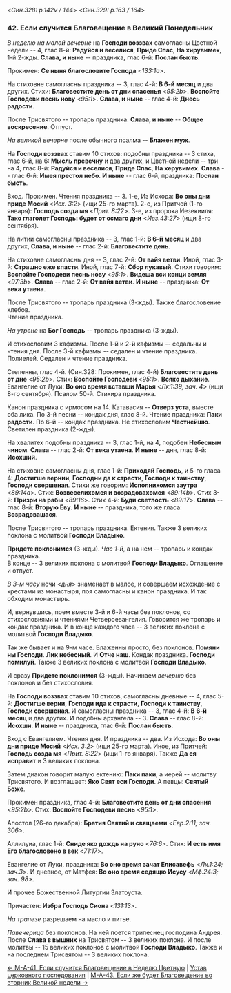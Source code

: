 
<*Син.328: p.142v / 144*>
<*Син.329: p.163 / 164*>

### 42. Если случится Благовещение в Великий Понедельник

*В неделю на малой вечерне* на **Господи воззвах** самогласны Цветной недели -- 4, глас 8-й: 
**Радуйся и веселися**, **Приде Спас**, **На хирувимех**, 1-й 2-жды. 
**Слава, и ныне** -- праздника, глас 6-й: **Послан бысть**. 

Прокимен: **Се ныня благословите Господа** <*133:1a*>.

На стиховне самогласны праздника -- 3, глас 4-й: **В 6-й месяц** и два других.
Стихи: **Благовестите день от дни спасенья** <*95:2b*>.
**Воспойте Господеви песнь нову** <*95:1*>.
**Слава, и ныне** -- глас 4-й: **Днесь радости**.

После Трисвятого -- тропарь праздника. **Слава, и ныне** -- **Общее воскресение**. 
Отпуст.

*На великой вечерне* после обычного псалма -- **Блажен муж**. 

На **Господи воззвах** ставим 10 стихов: подобны праздника -- 3 стиха, глас 6-й, на 6: 
**Мысль превечну** и два других, и Цветной недели -- три на 4, глас 8-й:
**Радуйся и веселися**, **Приде Спас**, **На херувимех**. 
**Слава** -- глас 6-й: **Имея престол небо**. 
**И ныне** -- глас 6-й, праздника: **Послан бысть**. 

Вход. Прокимен. Чтения праздника -- 3.
1-е, Из Исхода: **Во оны дни приде Мосий** <*Исх. 3:2*> (ищи 25-го марта).
2-е, из Притчей (1-го января): **Господь созда мя** <*Прит. 8:22*>. 
3-е, из пророка Иезекииля: **Тако глаголет Господь: будет от осмаго дни** <*Иез.43:27*> 
(ищи 8-го сентября).

На литии самогласны праздника -- 3, глас 1-й: **В 6-й месяц** и два других, 
**Слава, и ныне** -- глас 2-й: **Благовестите день**. 

На стиховне самогласны дня -- 3, глас 2-й: **От вайя ветви**. 
Иной, глас 3-й: **Страшно еже впасти**.
Иной, глас 7-й: **Сбор лукавый**. 
Стихи говорим: **Воспойте Господеви песнь нову** <*95:1*>.
**Видеша вси конци земля** <*97:3b*>.
**Слава** -- глас 2-й: **От вайя ветви**. 
**И ныне** -- праздника: **От века утаена**. 

После Трисвятого -- тропарь праздника (3-жды). Также благословение хлебов.  
Чтение праздника.

*На утрене* на **Бог Господь** -- тропарь праздника (3-жды). 

И стихословим 3 кафизмы. 
После 1-й и 2-й кафизмы -- седальны и чтения дня. 
После 3-й кафизмы -- седален и чтение праздника. 
Полиелей. Седален и чтение праздника.  

Степенны, глас 4-й. (Син.328: Прокимен, глас 4-й) **Благовестите день от дне** <*95:2b*>.
Стих: **Воспойте Господеви** <*95:1*>.
**Всяко дыхание**.
Евангелие от Луки: **Во оно время вставши Марья** <*Лк.1:39; зач. 4*> (ищи 8-го сентября).
Псалом 50-й. Стихира праздника.

Канон праздника с ирмосом на 14. 
Катавасия -- **Отверз уста**, вместе оба лика.
По 3-й песни -- кондак дня, глас 8-й. Чтение праздника: **Паки радости**.
По 6-й -- кондак праздника.
Не стихословим **Честнейшю**.
Светилен праздника (2-жды).

На хвалитех подобны праздника -- 3, глас 1-й, на 4, подобен **Небесным чином**. 
**Слава** -- глас 2-й: **От века утаена**. 
**И ныне** -- дня, глас 8-й: **Исохший**.

На стиховне самогласны дня, глас 1-й: **Приходяй Господь**, и 5-го гласа 4: 
**Достигше вернии**, **Господни да к страсти**, **Господи к таинству**, 
**Господи свершеная**. 
Стихи же говорим: **Исполнихомся заутра** <*89:14a*>. 
Стих: **Возвеселихомся и возрадовахомся** <*89:14b*>. 
Стих 3-й: **Призри на рабы** <*89:16*>. 
Стих 4-й: **Буди светлость** <*89:17*>. 
**Слава** -- глас 8-й: **Вторую Еву**. 
**И ныне** -- праздника, того же гласа: **Возрадовашася**. 

После Трисвятого -- тропарь праздника. Ектения. 
Также 3 великих поклона с молитвой **Господи Владыко**. 

**Придете поклонимся** (3-жды). *Час 1-й*, а на нем -- тропарь и кондак праздника.  
В конце -- 3 великих поклона с молитвой **Господи Владыко**. 
Оглашение и отпуст. 

*В 3-м часу* ночи <*дня*> знаменает в малое, и совершаем исхождение с крестами 
из монастыря, поя самогласны и канон праздника. И так обходим монастырь. 

И, вернувшись, поем вместе 3-й и 6-й часы без поклонов, со стихословиями и чтениями 
Четвероевангелия. Говорится же тропарь и кондак праздника. И в конце каждого часа -- 
3 великих поклона с молитвой **Господи Владыко**. 

Так же бывает и на 9-м часе. Блаженны просто, без поклонов. **Помяни ны Господи**. 
**Лик небесный**. И **Отче наш**. Кондак праздника. **Господи помилуй**. 
Также 3 великих поклона с молитвой **Господи Владыко**. 

И сразу **Придете поклонимся** (3-жды). Начинаем *вечерню* без поклонов и без стихословия. 

На **Господи воззвах** ставим 10 стихов, самогласны дневные -- 4, глас 5-й: 
**Достигше верни**, **Господи ида к страсти**, **Господи к таинству**, **Господи свершеная**. 
И самогласны праздника -- 3, глас 4-й: **В 6-й месяц** и два других. 
И подобны архангела -- 3. **Слава** -- глас 8-й: **Исохши**. 
**И ныне** -- праздника, глас 6-й: **Послан бысть**. 

Вход с Евангелием. Чтения дня. И праздника -- два.
Из Исхода: **Во оны дни приде Мосий** <*Исх. 3:2*> (ищи 25-го марта).
Иное, из Притчей: **Господь созда мя** <*Прит. 8:22*> (ищи 1-го января).
Также **Да ся исправит** и 3 великих поклона. 

Затем диакон говорит малую ектению: **Паки паки**, а иерей -- молитву Трисвятого. 
И возглашает: **Яко Свят еси Господи**. А певцы: **Святый Боже**. 

Прокимен праздника, глас 4-й: **Благовестите день от дни спасения** <*95:2b*>.
Стих: **Воспойте Господеви песнь** <*95:1*>.

Апостол (26-го декабря): **Братия Святий и свящаеми** <*Евр.2:11; зач. 306*>.

Аллилуиа, глас 1-й: **Сниде яко дождь на руно** <*76:6*>.
Стих: **И есть имя Eго благословено в век** <*71:17*>.

Евангелие от Луки, праздника: **Во оно время зачат Елисавефь** <*Лк.1:24; зач.3*>.
И дневное, от Матфея: **Во оно время седящю Исусу** <*Мф.24:3; зач. 98*>. 

И прочее Божественной Литургии Златоуста. 

Причастен: **Избра Господь Сиона** <*131:13*>.

*На трапезе* разрешаем на масло и питье. 

*Павечерица* без поклонов. На ней поется трипеснец господина Андрея. 
После **Слава в вышних** на Трисвятом -- 3 великих поклона. 
И после молитвы -- 15 великих поклонов с молитвой **Господи Владыко**. 
Также и на последнем Трисвятом -- 3 великих поклона. 

[← М-A-41. Если случится Благовещение в Неделю Цветную](m_a_041.md)
| [Устав церковного последования](README.md)
| [М-A-43. Если же будет Благовещение во вторник Великой недели →](m_a_043.md)
